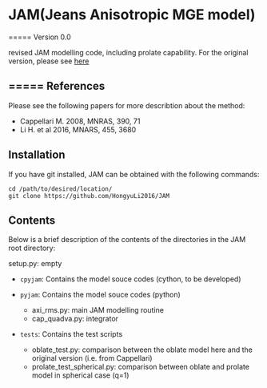 # JAM(Jeans Anisotropic MGE model)
=====
Version 0.0 

revised JAM modelling code, including prolate capability.
For the original version, please see [here](http://www-astro.physics.ox.ac.uk/~mxc/software/)

=====
References
-----
Please see the following papers for more describtion about the method:
 * Cappellari M. 2008, MNRAS, 390, 71
 * Li H. et al 2016, MNARS, 455, 3680

Installation
----------
If you have git installed, JAM can be obtained with the following commands:
```
cd /path/to/desired/location/
git clone https://github.com/HongyuLi2016/JAM
```

Contents
--------
Below is a brief description of the contents of the directories in the
JAM root directory:

setup.py: empty

 * `cpyjam`: Contains the model souce codes (cython, to be developed)

 * `pyjam`: Contains the model souce codes (python)
    * axi_rms.py: main JAM modelling routine
    * cap_quadva.py: integrator

 * `tests`: Contains the test scripts
    * oblate_test.py: comparison between the oblate model here and the original version (i.e. from Cappellari)
    * prolate_test_spherical.py: comparison between oblate and prolate model in spherical case (q=1)

